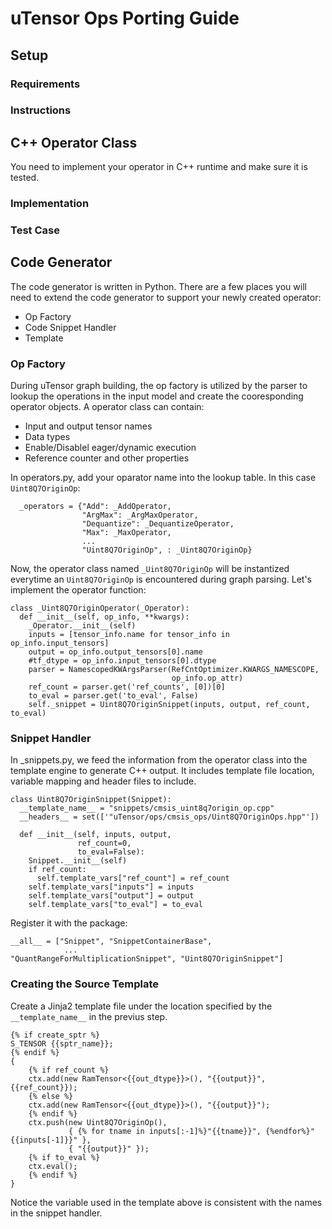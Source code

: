 # uTensor Ops Porting Guide

## Setup

### Requirements
### Instructions

## C++ Operator Class
  You need to implement your operator in C++ runtime and make sure it is tested.

### Implementation

### Test Case

## Code Generator
The code generator is written in Python. There are a few places you will need to extend the code generator to support your newly created operator:

- Op Factory
- Code Snippet Handler
- Template

### Op Factory
  During uTensor graph building, the op factory is utilized by the parser to lookup the operations in the input model and create the cooresponding operator objects. A operator class can contain:

- Input and output tensor names
- Data types 
- Enable/Disablel eager/dynamic execution 
- Reference counter and other properties

In operators.py, add your oparator name into the lookup table. In this case `Uint8Q7OriginOp`:

```
  _operators = {"Add": _AddOperator,
                "ArgMax": _ArgMaxOperator,
                "Dequantize": _DequantizeOperator,
                "Max": _MaxOperator,
				...
                "Uint8Q7OriginOp", : _Uint8Q7OriginOp}
```

Now, the operator class named `_Uint8Q7OriginOp` will be instantized everytime an `Uint8Q7OriginOp` is encountered during graph parsing. Let's implement the operator function:

```
class _Uint8Q7OriginOperator(_Operator):
  def __init__(self, op_info, **kwargs):
    _Operator.__init__(self)
    inputs = [tensor_info.name for tensor_info in op_info.input_tensors]
    output = op_info.output_tensors[0].name
    #tf_dtype = op_info.input_tensors[0].dtype
    parser = NamescopedKWArgsParser(RefCntOptimizer.KWARGS_NAMESCOPE, 
                                    op_info.op_attr)
    ref_count = parser.get('ref_counts', [0])[0]
    to_eval = parser.get('to_eval', False)
    self._snippet = Uint8Q7OriginSnippet(inputs, output, ref_count, to_eval)
``` 
### Snippet Handler
In _snippets.py, we feed the information from the operator class into the template engine to generate C++ output. It includes template file location, variable mapping and header files to include.

```
class Uint8Q7OriginSnippet(Snippet):
  __template_name__ = "snippets/cmsis_uint8q7origin_op.cpp"
  __headers__ = set(['"uTensor/ops/cmsis_ops/Uint8Q7OriginOps.hpp"'])

  def __init__(self, inputs, output,
               ref_count=0,
               to_eval=False):
    Snippet.__init__(self)
    if ref_count:
      self.template_vars["ref_count"] = ref_count
    self.template_vars["inputs"] = inputs
    self.template_vars["output"] = output
    self.template_vars["to_eval"] = to_eval
```
Register it with the package:

```
__all__ = ["Snippet", "SnippetContainerBase",
			...
"QuantRangeForMultiplicationSnippet", "Uint8Q7OriginSnippet"]
```

### Creating the Source Template
Create a Jinja2 template file under the location specified by the `__template_name__` in the previus step.

```
{% if create_sptr %}
S_TENSOR {{sptr_name}};
{% endif %}
{
    {% if ref_count %}
    ctx.add(new RamTensor<{{out_dtype}}>(), "{{output}}", {{ref_count}});
    {% else %}
    ctx.add(new RamTensor<{{out_dtype}}>(), "{{output}}");
    {% endif %}
    ctx.push(new Uint8Q7OriginOp(),
             { {% for tname in inputs[:-1]%}"{{tname}}", {%endfor%}"{{inputs[-1]}}" }, 
             { "{{output}}" });
    {% if to_eval %}
    ctx.eval();
    {% endif %}
}
```

Notice the variable used in the template above is consistent with the names in the snippet handler.

